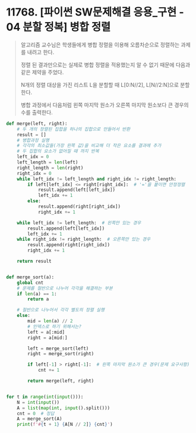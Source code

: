 # 11768. [파이썬 SW문제해결 응용_구현 - 04 분할 정복] 병합 정렬

> 알고리즘 교수님은 학생들에게 병합 정렬을 이용해 오름차순으로 정렬하는 과제를 내려고 한다.
>
> 정렬 된 결과만으로는 실제로 병합 정렬을 적용했는지 알 수 없기 때문에 다음과 같은 제약을 주었다.
>
> N개의 정렬 대상을 가진 리스트 L을 분할할 때 L[0:N//2], L[N//2:N]으로 분할 한다.
>
> 병합 과정에서 다음처럼 왼쪽 마지막 원소가 오른쪽 마지막 원소보다 큰 경우의 수를 출력한다.

```python
def merge(left, right):
    # 두 개의 정렬된 집합을 하나의 집합으로 만들어서 반환
    result = []
    # 병합과정 실행
    # 각각의 최소값들(가장 왼쪽 값)을 비교해 더 작은 요소를 결과에 추가
    # 두 집합의 요소가 없어질 때 까지 반복
    left_idx = 0
    left_length = len(left)
    right_length = len(right)
    right_idx = 0
    while left_idx != left_length and right_idx != right_length:
        if left[left_idx] <= right[right_idx]:  # '='을 붙이면 안정정렬
            result.append(left[left_idx])
            left_idx += 1
        else:
            result.append(right[right_idx])
            right_idx += 1

    while left_idx != left_length:  # 왼쪽만 있는 경우
        result.append(left[left_idx])
        left_idx += 1
    while right_idx != right_length:  # 오른쪽만 있는 경우
        result.append(right[right_idx])
        right_idx += 1

    return result


def merge_sort(a):
    global cnt
    # 문제를 절반으로 나누어 각각을 해결하는 부분
    if len(a) == 1:
        return a

    # 절반으로 나누어서 각각 별도의 정렬 실행
    else:
        mid = len(a) // 2
        # 인덱스로 하기 위해서는?
        left = a[:mid]
        right = a[mid:]

        left = merge_sort(left)
        right = merge_sort(right)

        if left[-1] > right[-1]:  # 왼쪽 마지막 원소가 큰 경우(문제 요구사항)
            cnt += 1

        return merge(left, right)


for t in range(int(input())):
    N = int(input())
    A = list(map(int, input().split()))
    cnt = 0  # 정답
    A = merge_sort(A)
    print(f'#{t + 1} {A[N // 2]} {cnt}')
```

